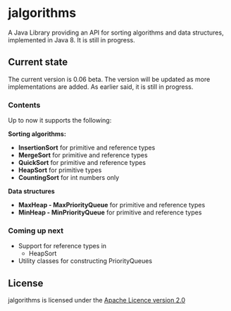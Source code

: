 # jalgorithms
A Java Library providing an API for sorting algorithms and data structures, implemented in Java 8. It is still in progress.

## Current state
The current version is 0.06 beta. The version will be updated as more implementations are added. As earlier said, it is still in progress.

### Contents
Up to now it supports the following:

<b>Sorting algorithms:</b>
<ul>
<li><b>InsertionSort</b> for primitive and reference types</li>
<li><b>MergeSort</b> for primitive and reference types</li>
<li><b>QuickSort</b> for primitive and reference types</li>
<li><b>HeapSort</b> for primitive types</li>
<li><b>CountingSort</b> for int numbers only</li>
</ul>

<b>Data structures</b>
<ul>
<li><b>MaxHeap - MaxPriorityQueue</b> for primitive and reference types</li>
<li><b>MinHeap - MinPriorityQueue</b> for primitive and reference types</li>
</ul>

### Coming up next
<ul>
  <li>
Support for reference types in
<ul>
  <li>HeapSort</li>
</ul>
    </li>
  <li>Utility classes for constructing PriorityQueues</li>
</ul>

## License
jalgorithms is licensed under the [Apache Licence version 2.0](https://www.apache.org/licenses/LICENSE-2.0)
